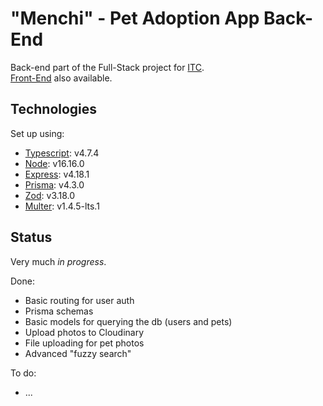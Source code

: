 # "Menchi" - Pet Adoption App Back-End

Back-end part of the Full-Stack project for [ITC](https://github.com/israeltechchallenge).  
[Front-End](https://github.com/planetariumfish/menchi-fe) also available.

## Technologies

Set up using:

- [Typescript](https://www.typescriptlang.org): v4.7.4
- [Node](https://nodejs.org/en/): v16.16.0
- [Express](https://expressjs.com): v4.18.1
- [Prisma](https://www.prisma.io): v4.3.0
- [Zod](https://github.com/colinhacks/zod): v3.18.0
- [Multer](https://github.com/expressjs/multer#readme): v1.4.5-lts.1

## Status

Very much _in progress_.

Done:

- Basic routing for user auth
- Prisma schemas
- Basic models for querying the db (users and pets)
- Upload photos to Cloudinary
- File uploading for pet photos
- Advanced "fuzzy search"

To do:

- ...
